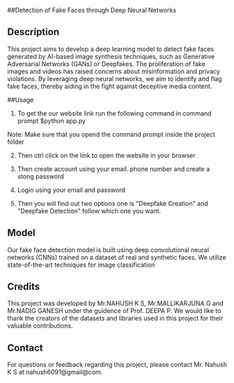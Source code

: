 ##Detection of Fake Faces through Deep Neural Networks

## Description
This project aims to develop a deep learning model to detect fake faces generated by AI-based image synthesis techniques, such as Generative Adversarial Networks (GANs) or Deepfakes. The proliferation of fake images and videos has raised concerns about misinformation and privacy violations. By leveraging deep neural networks, we aim to identify and flag fake faces, thereby aiding in the fight against deceptive media content.

##Usage
1. To get the our website link run the following command in command prompt
$python app.py

Note:
Make sure that you opend the command prompt inside the project folder

2. Then ctrl click on the link to open the website in your browser

3. Then create account using your email. phone number and create a stong password

4. Login using your email and password

5. Then you will find out two options one is "Deepfake Creation" and "Deepfake Detection" follow which one you want.

## Model
Our fake face detection model is built using deep convolutional neural networks (CNNs) trained on a dataset of real and synthetic faces. We utilize state-of-the-art techniques for image classification

## Credits
This project was developed by Mr.NAHUSH K S, Mr.MALLIKARJUNA G and Mr.NADIG GANESH under the guidence of Prof. DEEPA P. We would like to thank the creators of the datasets and libraries used in this project for their valuable contributions.

## Contact
For questions or feedback regarding this project, please contact Mr. Nahush K S at nahush6091@gmail@com.
